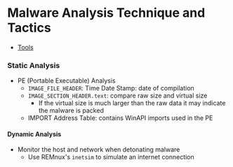 # Malware Analysis Technique and Tactics
- [Tools](./malware_analsysis_tools.md)

### Static Analysis
- PE (Portable Executable) Analysis
    - `IMAGE_FILE_HEADER`: Time Date Stamp: date of compilation
    - `IMAGE_SECTION_HEADER.text`: compare raw size and virtual size
        - If the virtual size is much larger than the raw data it may indicate the malware is packed
    - IMPORT Address Table: contains WinAPI imports used in the PE

#### Dynamic Analysis
- Monitor the host and network when detonating malware
    - Use REMnux's `inetsim` to simulate an internet connection 
